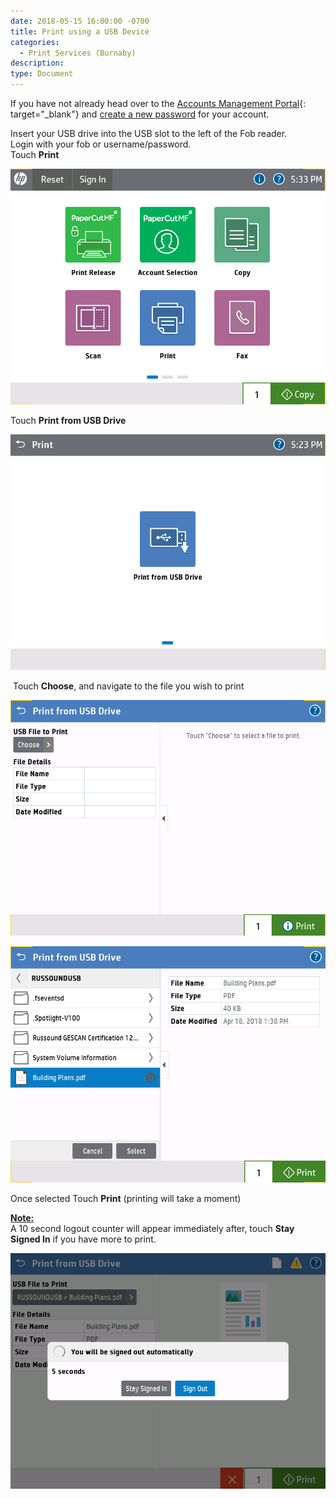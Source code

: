 ```yaml
---
date: 2018-05-15 16:00:00 -0700
title: Print using a USB Device
categories:
  - Print Services (Burnaby)
description:
type: Document
---
```


If you have not already head over to the [Accounts Management Portal](http://accounts.cmpny.com/pwm){: target="_blank"} and [create a new password](/getting-started/create-a-new-password/) for your account.

Insert your USB drive into the USB slot to the left of the Fob reader.<br>Login with your fob or username/password.<br>Touch **Print**

![](/uploads/printer-home-screen.PNG)

Touch **Print from USB Drive**

![](/uploads/print-from-usb1.PNG)

 Touch **Choose**, and navigate to the file you wish to print

![](/uploads/usb-pdf-selection-1.PNG)

![](/uploads/print-selection.PNG)

Once selected Touch **Print** (printing will take a moment)

<u><strong>Note:</strong></u><u><strong></strong></u><br>A 10 second logout counter will appear immediately after, touch **Stay Signed In** if you have more to print.

![](/uploads/auto-logout.PNG)

<br>
